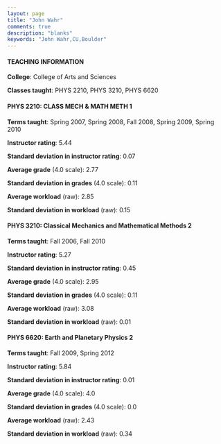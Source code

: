 ```yaml
---
layout: page
title: "John Wahr" 
comments: true
description: "blanks"
keywords: "John Wahr,CU,Boulder"
---
```

<head>
<script src="https://ajax.googleapis.com/ajax/libs/jquery/2.1.3/jquery.min.js"></script>
<script src="https://dl.dropboxusercontent.com/s/pc42nxpaw1ea4o9/highcharts.js?dl=0"></script>
<!-- <script src="../assets/js/highcharts.js"></script> -->
<style type="text/css">@font-face {
	font-family: "Bebas Neue";
	src: url(https://www.filehosting.org/file/details/544349/BebasNeue Regular.otf) format("opentype");
	}
	h1.Bebas { 
		font-family: "Bebas Neue", Verdana, Tahoma;
	}
</style>
</head>
	   
#### TEACHING INFORMATION

**College**: College of Arts and Sciences

**Classes taught**: PHYS 2210, PHYS 3210, PHYS 6620

#### PHYS 2210: CLASS MECH & MATH METH 1

**Terms taught**: Spring 2007, Spring 2008, Fall 2008, Spring 2009, Spring 2010

**Instructor rating**: 5.44

**Standard deviation in instructor rating**: 0.07

**Average grade** (4.0 scale): 2.77

**Standard deviation in grades** (4.0 scale): 0.11

**Average workload** (raw): 2.85

**Standard deviation in workload** (raw): 0.15

#### PHYS 3210: Classical Mechanics and Mathematical Methods 2

**Terms taught**: Fall 2006, Fall 2010

**Instructor rating**: 5.27

**Standard deviation in instructor rating**: 0.45

**Average grade** (4.0 scale): 2.95

**Standard deviation in grades** (4.0 scale): 0.11

**Average workload** (raw): 3.08

**Standard deviation in workload** (raw): 0.01

#### PHYS 6620: Earth and Planetary Physics 2

**Terms taught**: Fall 2009, Spring 2012

**Instructor rating**: 5.84

**Standard deviation in instructor rating**: 0.01

**Average grade** (4.0 scale): 4.0

**Standard deviation in grades** (4.0 scale): 0.0

**Average workload** (raw): 2.43

**Standard deviation in workload** (raw): 0.34

